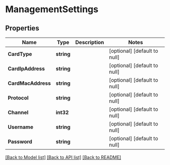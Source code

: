 # ManagementSettings

## Properties
Name | Type | Description | Notes
------------ | ------------- | ------------- | -------------
**CardType** | **string** |  | [optional] [default to null]
**CardIpAddress** | **string** |  | [optional] [default to null]
**CardMacAddress** | **string** |  | [optional] [default to null]
**Protocol** | **string** |  | [optional] [default to null]
**Channel** | **int32** |  | [optional] [default to null]
**Username** | **string** |  | [optional] [default to null]
**Password** | **string** |  | [optional] [default to null]

[[Back to Model list]](../README.md#documentation-for-models) [[Back to API list]](../README.md#documentation-for-api-endpoints) [[Back to README]](../README.md)

